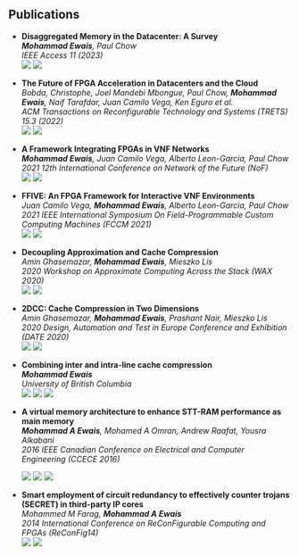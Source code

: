 ## Publications

* **Disaggregated Memory in the Datacenter: A Survey**  
  *__Mohammad Ewais__, Paul Chow*  
  *IEEE Access 11 (2023)*  
  ![](https://img.shields.io/badge/-journal%20paper-red)
  [![](https://img.shields.io/badge/-link-blue)](https://ieeexplore.ieee.org/stamp/stamp.jsp?tp=&arnumber=10056149)

* **The Future of FPGA Acceleration in Datacenters and the Cloud**  
  *Bobda, Christophe, Joel Mandebi Mbongue, Paul Chow, **Mohammad Ewais**, Naif Tarafdar, Juan Camilo Vega, Ken Eguro et al.*  
  *ACM Transactions on Reconfigurable Technology and Systems (TRETS) 15.3 (2022)*  
  ![](https://img.shields.io/badge/-journal%20paper-red)
  [![](https://img.shields.io/badge/-link-blue)](https://dl.acm.org/doi/pdf/10.1145/3506713)

* **A Framework Integrating FPGAs in VNF Networks**  
  *__Mohammad Ewais__, Juan Camilo Vega, Alberto Leon-Garcia, Paul Chow*  
  *2021 12th International Conference on Network of the Future (NoF)*  
  ![](https://img.shields.io/badge/-conference%20paper-green)
  [![](https://img.shields.io/badge/-link-blue)](https://ieeexplore.ieee.org/document/9609941)

* **FFIVE: An FPGA Framework for Interactive VNF Environments**  
  *Juan Camilo Vega, **Mohammad Ewais**, Alberto Leon-Garcia, Paul Chow*  
  *2021 IEEE International Symposium On Field-Programmable Custom Computing Machines (FCCM 2021)*  
  ![](https://img.shields.io/badge/-poster-purple)
  [![](https://img.shields.io/badge/-link-blue)](https://ieeexplore.ieee.org/document/9444058)

* **Decoupling Approximation and Cache Compression**  
  *Amin Ghasemazar, **Mohammad Ewais**, Mieszko Lis*  
  *2020 Workshop on Approximate Computing Across the Stack (WAX 2020)*  
  ![](https://img.shields.io/badge/-workshop%20paper-orange)
  [![](https://img.shields.io/badge/-link-blue)](http://approximate.computer/wax2020/papers/ghasemazar-wax2020.pdf)

* **2DCC: Cache Compression in Two Dimensions**  
  *Amin Ghasemazar, **Mohammad Ewais**, Prashant Nair, Mieszko Lis*  
  *2020 Design, Automation and Test in Europe Conference and Exhibition (DATE 2020)*  
  ![](https://img.shields.io/badge/-conference%20paper-green)
  [![](https://img.shields.io/badge/-link-blue)](https://ieeexplore.ieee.org/document/9116279)

* **Combining inter and intra-line cache compression**  
  ***Mohammad Ewais***  
  *University of British Columbia*  
  ![](https://img.shields.io/badge/-thesis-gray)
  [![](https://img.shields.io/badge/-link-blue)](https://open.library.ubc.ca/cIRcle/collections/ubctheses/24/items/1.0368685)
  [![](https://img.shields.io/badge/-slides-ff69b4)](https://docs.google.com/presentation/d/1jY9Ah2LdMwFgxXsK0ifHKYqsGiD-pFZwqZ5YuHmZD_w/edit?usp=sharing)

* **A virtual memory architecture to enhance STT-RAM performance as main memory**  
  *__Mohammad A Ewais__, Mohamed A Omran, Andrew Raafat, Yousra Alkabani*  
  *2016 IEEE Canadian Conference on Electrical and Computer Engineering (CCECE 2016)*  

  ![](https://img.shields.io/badge/-conference%20paper-green)
  [![](https://img.shields.io/badge/-link-blue)](https://ieeexplore.ieee.org/document/7726657)
  [![](https://img.shields.io/badge/-slides-ff69b4)](https://drive.google.com/file/d/1cBZwLq876jNKvP06txC2O8R-FDUZvSGJ/view?usp=sharing)

* **Smart employment of circuit redundancy to effectively counter trojans (SECRET) in third-party IP cores**  
  *Mohammed M Farag, __Mohammad A Ewais__*  
  *2014 International Conference on ReConFigurable Computing and FPGAs (ReConFig14)*  
  ![](https://img.shields.io/badge/-conference%20paper-green)
  [![](https://img.shields.io/badge/-link-blue)](https://ieeexplore.ieee.org/stamp/stamp.jsp?arnumber=7032562&casa_token=2TU2KrBWomgAAAAA:1Yq4gU-XP1kdPtvGAgjUMZKu84kWL-OJANQumy2cwjVIKB0ys59E8g4YBUBwu7b1WszgctL5vQ&tag=1)
